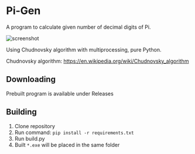 # Pi-Gen
A program to calculate given number of decimal digits of Pi.

![screenshot](https://user-images.githubusercontent.com/40371578/185718295-d81751bb-debe-44d1-8988-59a7e1d0ef7e.png)

Using Chudnovsky algorithm with multiprocessing, pure Python.

Chudnovsky algorithm:
https://en.wikipedia.org/wiki/Chudnovsky_algorithm

## Downloading
Prebuilt program is available under Releases

## Building
1. Clone repository
2. Run command: `pip install -r requirements.txt`
3. Run build.py
4. Built `*.exe` will be placed in the same folder
